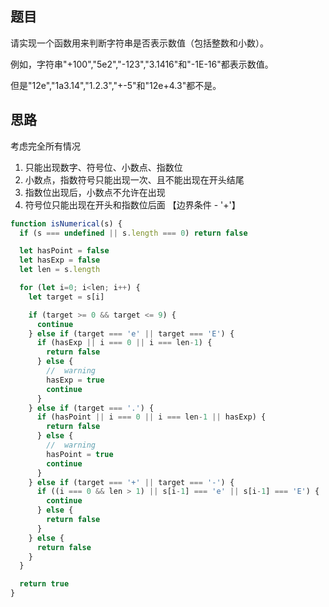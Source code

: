 ## 题目

请实现一个函数用来判断字符串是否表示数值（包括整数和小数）。 

例如，字符串"+100","5e2","-123","3.1416"和"-1E-16"都表示数值。 

但是"12e","1a3.14","1.2.3","+-5"和"12e+4.3"都不是。


## 思路
考虑完全所有情况

1. 只能出现数字、符号位、小数点、指数位
2. 小数点，指数符号只能出现一次、且不能出现在开头结尾
3. 指数位出现后，小数点不允许在出现
4. 符号位只能出现在开头和指数位后面 【边界条件 - '+'】

```js
function isNumerical(s) {
  if (s === undefined || s.length === 0) return false

  let hasPoint = false
  let hasExp = false
  let len = s.length

  for (let i=0; i<len; i++) {
    let target = s[i]

    if (target >= 0 && target <= 9) {
      continue
    } else if (target === 'e' || target === 'E') {
      if (hasExp || i === 0 || i === len-1) {
        return false
      } else {
        //  warning
        hasExp = true
        continue
      }
    } else if (target === '.') {
      if (hasPoint || i === 0 || i === len-1 || hasExp) {
        return false
      } else {
        //  warning
        hasPoint = true
        continue
      }
    } else if (target === '+' || target === '-') {
      if ((i === 0 && len > 1) || s[i-1] === 'e' || s[i-1] === 'E') {
        continue
      } else {
        return false
      }
    } else {
      return false
    }
  }

  return true
}


```